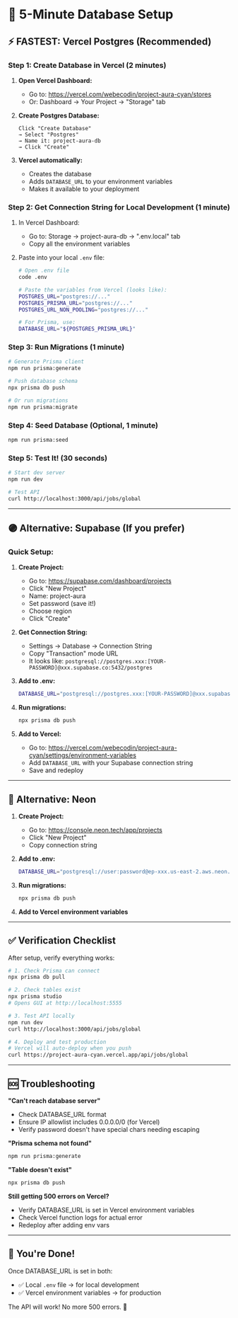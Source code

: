 # 🎯 5-Minute Database Setup

## ⚡ FASTEST: Vercel Postgres (Recommended)

### Step 1: Create Database in Vercel (2 minutes)

1. **Open Vercel Dashboard:**
   - Go to: https://vercel.com/webecodin/project-aura-cyan/stores
   - Or: Dashboard → Your Project → "Storage" tab

2. **Create Postgres Database:**
   ```
   Click "Create Database"
   → Select "Postgres"
   → Name it: project-aura-db
   → Click "Create"
   ```

3. **Vercel automatically:**
   - Creates the database
   - Adds `DATABASE_URL` to your environment variables
   - Makes it available to your deployment

### Step 2: Get Connection String for Local Development (1 minute)

1. In Vercel Dashboard:
   - Go to: Storage → project-aura-db → ".env.local" tab
   - Copy all the environment variables

2. Paste into your local `.env` file:
   ```bash
   # Open .env file
   code .env
   
   # Paste the variables from Vercel (looks like):
   POSTGRES_URL="postgres://..."
   POSTGRES_PRISMA_URL="postgres://..."
   POSTGRES_URL_NON_POOLING="postgres://..."
   
   # For Prisma, use:
   DATABASE_URL="${POSTGRES_PRISMA_URL}"
   ```

### Step 3: Run Migrations (1 minute)

```bash
# Generate Prisma client
npm run prisma:generate

# Push database schema
npx prisma db push

# Or run migrations
npm run prisma:migrate
```

### Step 4: Seed Database (Optional, 1 minute)

```bash
npm run prisma:seed
```

### Step 5: Test It! (30 seconds)

```bash
# Start dev server
npm run dev

# Test API
curl http://localhost:3000/api/jobs/global
```

---

## 🟣 Alternative: Supabase (If you prefer)

### Quick Setup:

1. **Create Project:**
   - Go to: https://supabase.com/dashboard/projects
   - Click "New Project"
   - Name: project-aura
   - Set password (save it!)
   - Choose region
   - Click "Create"

2. **Get Connection String:**
   - Settings → Database → Connection String
   - Copy "Transaction" mode URL
   - It looks like: `postgresql://postgres.xxx:[YOUR-PASSWORD]@xxx.supabase.co:5432/postgres`

3. **Add to .env:**
   ```bash
   DATABASE_URL="postgresql://postgres.xxx:[YOUR-PASSWORD]@xxx.supabase.co:5432/postgres"
   ```

4. **Run migrations:**
   ```bash
   npx prisma db push
   ```

5. **Add to Vercel:**
   - Go to: https://vercel.com/webecodin/project-aura-cyan/settings/environment-variables
   - Add `DATABASE_URL` with your Supabase connection string
   - Save and redeploy

---

## 🔵 Alternative: Neon

1. **Create Project:**
   - Go to: https://console.neon.tech/app/projects
   - Click "New Project"
   - Copy connection string

2. **Add to .env:**
   ```bash
   DATABASE_URL="postgresql://user:password@ep-xxx.us-east-2.aws.neon.tech/neondb"
   ```

3. **Run migrations:**
   ```bash
   npx prisma db push
   ```

4. **Add to Vercel environment variables**

---

## ✅ Verification Checklist

After setup, verify everything works:

```bash
# 1. Check Prisma can connect
npx prisma db pull

# 2. Check tables exist
npx prisma studio
# Opens GUI at http://localhost:5555

# 3. Test API locally
npm run dev
curl http://localhost:3000/api/jobs/global

# 4. Deploy and test production
# Vercel will auto-deploy when you push
curl https://project-aura-cyan.vercel.app/api/jobs/global
```

---

## 🆘 Troubleshooting

**"Can't reach database server"**
- Check DATABASE_URL format
- Ensure IP allowlist includes 0.0.0.0/0 (for Vercel)
- Verify password doesn't have special chars needing escaping

**"Prisma schema not found"**
```bash
npm run prisma:generate
```

**"Table doesn't exist"**
```bash
npx prisma db push
```

**Still getting 500 errors on Vercel?**
- Verify DATABASE_URL is set in Vercel environment variables
- Check Vercel function logs for actual error
- Redeploy after adding env vars

---

## 🎉 You're Done!

Once DATABASE_URL is set in both:
- ✅ Local `.env` file → for local development
- ✅ Vercel environment variables → for production

The API will work! No more 500 errors. 🚀

